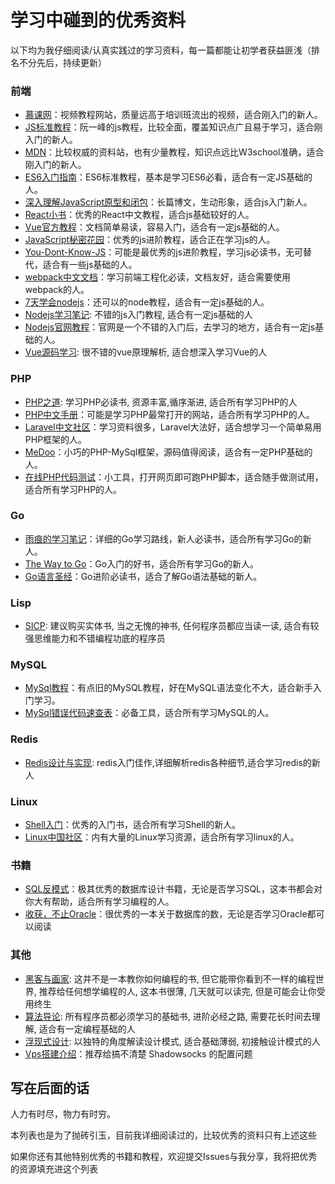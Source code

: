 # 学习中碰到的优秀资料

以下均为我仔细阅读/认真实践过的学习资料，每一篇都能让初学者获益匪浅（排名不分先后，持续更新）

### 前端
- [慕课网](http://www.imooc.com/)：视频教程网站，质量远高于培训班流出的视频，适合刚入门的新人。
- [JS标准教程](http://javascript.ruanyifeng.com/)：阮一峰的js教程，比较全面，覆盖知识点广且易于学习，适合刚入门的新人。
- [MDN](https://developer.mozilla.org/zh-CN/)：比较权威的资料站，也有少量教程，知识点远比W3school准确，适合刚入门的新人。
- [ES6入门指南](http://es6.ruanyifeng.com/)：ES6标准教程，基本是学习ES6必看，适合有一定JS基础的人。
- [深入理解JavaScript原型和闭包](http://www.cnblogs.com/wangfupeng1988/p/4001284.html)：长篇博文，生动形象，适合js入门新人。
- [React小书](http://huziketang.com/books/react/)：优秀的React中文教程，适合js基础较好的人。
- [Vue官方教程](http://cn.vuejs.org/v2)：文档简单易读，容易入门，适合有一定js基础的人。
- [JavaScript秘密花园](http://bonsaiden.github.io/JavaScript-Garden/zh/)：优秀的js进阶教程，适合正在学习js的人。
- [You-Dont-Know-JS](https://github.com/getify/You-Dont-Know-JS/)：可能是最优秀的js进阶教程，学习js必读书，无可替代，适合有一些js基础的人。
- [webpack中文文档](https://doc.webpack-china.org/configuration/)：学习前端工程化必读，文档友好，适合需要使用webpack的人。
- [7天学会nodejs](https://www.lvtao.net/content/book/node.js.htm#1)：还可以的node教程，适合有一定js基础的人。
- [Nodejs学习笔记](https://github.com/chyingp/nodejs-learning-guide): 不错的js入门教程, 适合有一定js基础的人
- [Nodejs官网教程](http://nodejs.cn/api/)：官网是一个不错的入门后，去学习的地方，适合有一定js基础的人。
- [Vue源码学习](http://hcysun.me/2017/03/03/Vue%E6%BA%90%E7%A0%81%E5%AD%A6%E4%B9%A0/): 很不错的vue原理解析, 适合想深入学习Vue的人

### PHP
- [PHP之道](http://laravel-china.github.io/php-the-right-way/): 学习PHP必读书, 资源丰富,循序渐进, 适合所有学习PHP的人
- [PHP中文手册](http://php.net/manual/zh/)：可能是学习PHP最常打开的网站，适合所有学习PHP的人。
- [Laravel中文社区](https://laravel-china.org/)：学习资料很多，Laravel大法好，适合想学习一个简单易用PHP框架的人。
- [MeDoo](http://medoo.lvtao.net/doc.php)：小巧的PHP-MySql框架，源码值得阅读，适合有一定PHP基础的人。
- [在线PHP代码测试](https://www.shucunwang.com/RunCode/php/)：小工具，打开网页即可跑PHP脚本，适合随手做测试用，适合所有学习PHP的人。


### Go
- [雨痕的学习笔记](https://github.com/qyuhen/book)：详细的Go学习路线，新人必读书，适合所有学习Go的新人。
- [The Way to Go](https://github.com/Unknwon/the-way-to-go_ZH_CN)：Go入门的好书，适合所有学习Go的新人。
- [Go语言圣经](https://www.gitbook.com/book/yar999/gopl-zh/details)：Go进阶必读书，适合了解Go语法基础的新人。

### Lisp
- [SICP](https://book.douban.com/subject/1148282/): 建议购买实体书, 当之无愧的神书, 任何程序员都应当读一读, 适合有较强思维能力和不错编程功底的程序员

### MySQL
- [MySql教程](http://www.runoob.com/mysql/mysql-tutorial.html)：有点旧的MySQL教程，好在MySQL语法变化不大，适合新手入门学习。
- [MySql错误代码速查表](http://www.cnblogs.com/skillCoding/archive/2011/09/07/2169932.html)：必备工具，适合所有学习MySQL的人。

### Redis
- [Redis设计与实现](https://www.kancloud.cn/kancloud/redisbook): redis入门佳作,详细解析redis各种细节,适合学习redis的新人

### Linux
- [Shell入门](https://github.com/qinjx/30min_guides/blob/master/shell.md)：优秀的入门书，适合所有学习Shell的新人。
- [Linux中国社区](https://linux.cn/)：内有大量的Linux学习资源，适合所有学习linux的人。

### 书籍
- [SQL反模式](https://book.douban.com/subject/6800774/)：极其优秀的数据库设计书籍，无论是否学习SQL，这本书都会对你大有帮助，适合所有学习编程的人。
- [收获，不止Oracle](https://book.douban.com/subject/23857303/)：很优秀的一本关于数据库的数，无论是否学习Oracle都可以阅读

### 其他
- [黑客与画家](https://book.douban.com/subject/6021440/): 这并不是一本教你如何编程的书, 但它能带你看到不一样的编程世界, 推荐给任何想学编程的人, 这本书很薄, 几天就可以读完, 但是可能会让你受用终生
- [算法导论](https://book.douban.com/subject/20432061/): 所有程序员都必须学习的基础书, 进阶必经之路, 需要花长时间去理解, 适合有一定编程基础的人
- [浮现式设计](https://book.douban.com/subject/6757781/): 以独特的角度解读设计模式, 适合基础薄弱, 初接触设计模式的人
- [Vps搭建介绍](http://blog.csdn.net/boxuerixin/article/details/72393518)：推荐给搞不清楚 Shadowsocks 的配置问题


## 写在后面的话

人力有时尽，物力有时穷。

本列表也是为了抛砖引玉，目前我详细阅读过的，比较优秀的资料只有上述这些

如果你还有其他特别优秀的书籍和教程，欢迎提交Issues与我分享，我将把优秀的资源填充进这个列表